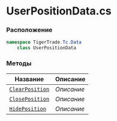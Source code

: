 
# UserPositionData.cs
### Расположение
```csharp
namespace TigerTrade.Tc.Data  
    class UserPositionData
```

### Методы
| Название | Описание |
| --- | --- |
| [`ClearPosition`](./Методы/ClearPosition.md) | *Описание* |
| [`ClosePosition`](./Методы/ClosePosition.md) | *Описание* |
| [`HidePosition`](./Методы/HidePosition.md) | *Описание* |
